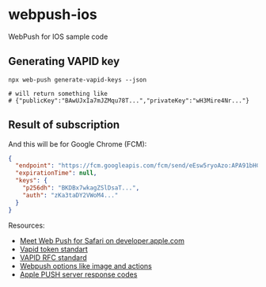 # webpush-ios
WebPush for IOS sample code


## Generating VAPID key
```shell
npx web-push generate-vapid-keys --json

# will return something like
# {"publicKey":"BAwUJxIa7mJZMqu78T...","privateKey":"wH3Mire4Nr..."}
```

## Result of subscription

And this will be for Google Chrome (FCM):
```json
{
  "endpoint": "https://fcm.googleapis.com/fcm/send/eEsw5ryoAzo:APA91bHC...",
  "expirationTime": null,
  "keys": {
    "p256dh": "BKDBx7wkagZSlDsaT...",
    "auth": "zKa3taDY2VWoM4..."
  }
}
```



Resources:
- [Meet Web Push for Safari on developer.apple.com](https://developer.apple.com/videos/play/wwdc2022/10098/)
- [Vapid token standart](https://blog.mozilla.org/services/2016/08/23/sending-vapid-identified-webpush-notifications-via-mozillas-push-service/)
- [VAPID RFC standard](https://datatracker.ietf.org/doc/html/rfc8292)
- [Webpush options like image and actions](https://developer.mozilla.org/en-US/docs/Web/API/ServiceWorkerRegistration/showNotification)
- [Apple PUSH server response codes](https://developer.apple.com/documentation/usernotifications/sending_web_push_notifications_in_web_apps_and_browsers)
